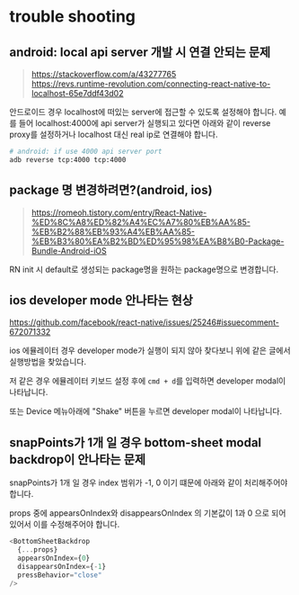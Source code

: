 # trouble shooting

## android: local api server 개발 시 연결 안되는 문제

> https://stackoverflow.com/a/43277765  
> https://revs.runtime-revolution.com/connecting-react-native-to-localhost-65e7ddf43d02

안드로이드 경우 localhost에 떠있는 server에 접근할 수 있도록 설정해야 합니다.
예를 들어 localhost:4000에 api server가 실행되고 있다면 아래와 같이 reverse proxy를 설정하거나 localhost 대신 real ip로 연결해야 합니다.

```bash
# android: if use 4000 api server port
adb reverse tcp:4000 tcp:4000
```

## package 명 변경하려면?(android, ios)

> https://romeoh.tistory.com/entry/React-Native-%ED%8C%A8%ED%82%A4%EC%A7%80%EB%AA%85-%EB%B2%88%EB%93%A4%EB%AA%85-%EB%B3%80%EA%B2%BD%ED%95%98%EA%B8%B0-Package-Bundle-Android-iOS

RN init 시 default로 생성되는 package명을 원하는 package명으로 변경합니다.

## ios developer mode 안나타는 현상

https://github.com/facebook/react-native/issues/25246#issuecomment-672071332

ios 에뮬레이터 경우 developer mode가 실행이 되지 않아 찾다보니 위에 같은 글에서 실행방법을 찾았습니다.

저 같은 경우 에뮬레이터 키보드 설정 후에 `cmd + d`를 입력하면 developer modal이 나타납니다.

또는 Device 메뉴아래에 "Shake" 버튼을 누르면 developer modal이 나타납니다.

## snapPoints가 1개 일 경우 bottom-sheet modal backdrop이 안나타는 문제

snapPoints가 1개 일 경우 index 범위가 -1, 0 이기 떄문에 아래와 같이 처리해주어야 합니다.

props 중에 appearsOnIndex와 disappearsOnIndex 의 기본값이 1과 0 으로 되어있어서 이를 수정해주어야 합니다.

```js
<BottomSheetBackdrop
  {...props}
  appearsOnIndex={0}
  disappearsOnIndex={-1}
  pressBehavior="close"
/>
```
